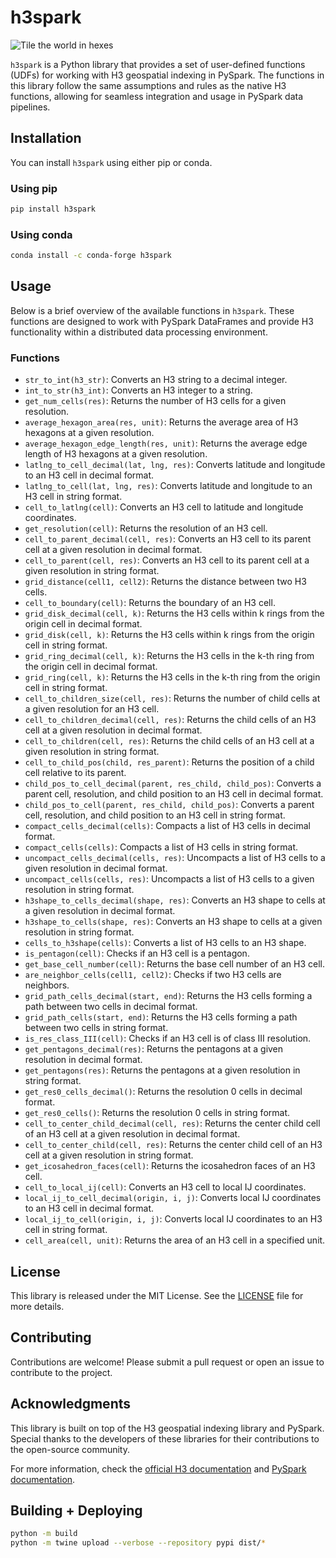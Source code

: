 # h3spark

![Tile the world in hexes](images/big_geo.jpeg "Tile the world in hexes")

`h3spark` is a Python library that provides a set of user-defined functions (UDFs) for working with H3 geospatial indexing in PySpark. The functions in this library follow the same assumptions and rules as the native H3 functions, allowing for seamless integration and usage in PySpark data pipelines.

## Installation

You can install `h3spark` using either pip or conda.

### Using pip
```bash
pip install h3spark
```

### Using conda
```bash
conda install -c conda-forge h3spark
```

## Usage

Below is a brief overview of the available functions in `h3spark`. These functions are designed to work with PySpark DataFrames and provide H3 functionality within a distributed data processing environment.

### Functions

- `str_to_int(h3_str)`: Converts an H3 string to a decimal integer.
- `int_to_str(h3_int)`: Converts an H3 integer to a string.
- `get_num_cells(res)`: Returns the number of H3 cells for a given resolution.
- `average_hexagon_area(res, unit)`: Returns the average area of H3 hexagons at a given resolution.
- `average_hexagon_edge_length(res, unit)`: Returns the average edge length of H3 hexagons at a given resolution.
- `latlng_to_cell_decimal(lat, lng, res)`: Converts latitude and longitude to an H3 cell in decimal format.
- `latlng_to_cell(lat, lng, res)`: Converts latitude and longitude to an H3 cell in string format.
- `cell_to_latlng(cell)`: Converts an H3 cell to latitude and longitude coordinates.
- `get_resolution(cell)`: Returns the resolution of an H3 cell.
- `cell_to_parent_decimal(cell, res)`: Converts an H3 cell to its parent cell at a given resolution in decimal format.
- `cell_to_parent(cell, res)`: Converts an H3 cell to its parent cell at a given resolution in string format.
- `grid_distance(cell1, cell2)`: Returns the distance between two H3 cells.
- `cell_to_boundary(cell)`: Returns the boundary of an H3 cell.
- `grid_disk_decimal(cell, k)`: Returns the H3 cells within k rings from the origin cell in decimal format.
- `grid_disk(cell, k)`: Returns the H3 cells within k rings from the origin cell in string format.
- `grid_ring_decimal(cell, k)`: Returns the H3 cells in the k-th ring from the origin cell in decimal format.
- `grid_ring(cell, k)`: Returns the H3 cells in the k-th ring from the origin cell in string format.
- `cell_to_children_size(cell, res)`: Returns the number of child cells at a given resolution for an H3 cell.
- `cell_to_children_decimal(cell, res)`: Returns the child cells of an H3 cell at a given resolution in decimal format.
- `cell_to_children(cell, res)`: Returns the child cells of an H3 cell at a given resolution in string format.
- `cell_to_child_pos(child, res_parent)`: Returns the position of a child cell relative to its parent.
- `child_pos_to_cell_decimal(parent, res_child, child_pos)`: Converts a parent cell, resolution, and child position to an H3 cell in decimal format.
- `child_pos_to_cell(parent, res_child, child_pos)`: Converts a parent cell, resolution, and child position to an H3 cell in string format.
- `compact_cells_decimal(cells)`: Compacts a list of H3 cells in decimal format.
- `compact_cells(cells)`: Compacts a list of H3 cells in string format.
- `uncompact_cells_decimal(cells, res)`: Uncompacts a list of H3 cells to a given resolution in decimal format.
- `uncompact_cells(cells, res)`: Uncompacts a list of H3 cells to a given resolution in string format.
- `h3shape_to_cells_decimal(shape, res)`: Converts an H3 shape to cells at a given resolution in decimal format.
- `h3shape_to_cells(shape, res)`: Converts an H3 shape to cells at a given resolution in string format.
- `cells_to_h3shape(cells)`: Converts a list of H3 cells to an H3 shape.
- `is_pentagon(cell)`: Checks if an H3 cell is a pentagon.
- `get_base_cell_number(cell)`: Returns the base cell number of an H3 cell.
- `are_neighbor_cells(cell1, cell2)`: Checks if two H3 cells are neighbors.
- `grid_path_cells_decimal(start, end)`: Returns the H3 cells forming a path between two cells in decimal format.
- `grid_path_cells(start, end)`: Returns the H3 cells forming a path between two cells in string format.
- `is_res_class_III(cell)`: Checks if an H3 cell is of class III resolution.
- `get_pentagons_decimal(res)`: Returns the pentagons at a given resolution in decimal format.
- `get_pentagons(res)`: Returns the pentagons at a given resolution in string format.
- `get_res0_cells_decimal()`: Returns the resolution 0 cells in decimal format.
- `get_res0_cells()`: Returns the resolution 0 cells in string format.
- `cell_to_center_child_decimal(cell, res)`: Returns the center child cell of an H3 cell at a given resolution in decimal format.
- `cell_to_center_child(cell, res)`: Returns the center child cell of an H3 cell at a given resolution in string format.
- `get_icosahedron_faces(cell)`: Returns the icosahedron faces of an H3 cell.
- `cell_to_local_ij(cell)`: Converts an H3 cell to local IJ coordinates.
- `local_ij_to_cell_decimal(origin, i, j)`: Converts local IJ coordinates to an H3 cell in decimal format.
- `local_ij_to_cell(origin, i, j)`: Converts local IJ coordinates to an H3 cell in string format.
- `cell_area(cell, unit)`: Returns the area of an H3 cell in a specified unit.

## License

This library is released under the MIT License. See the [LICENSE](LICENSE) file for more details.

## Contributing

Contributions are welcome! Please submit a pull request or open an issue to contribute to the project.

## Acknowledgments

This library is built on top of the H3 geospatial indexing library and PySpark. Special thanks to the developers of these libraries for their contributions to the open-source community.

For more information, check the [official H3 documentation](https://h3geo.org/docs/) and [PySpark documentation](https://spark.apache.org/docs/latest/api/python/index.html).

## Building + Deploying

```sh
python -m build
python -m twine upload --verbose --repository pypi dist/*
```